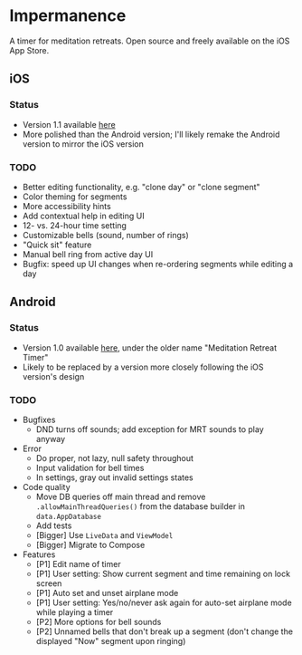 # Impermanence

A timer for meditation retreats. Open source and freely available on the iOS App Store.

## iOS

### Status

* Version 1.1 available [here](https://apps.apple.com/us/app/impermanence/id6462615517)
* More polished than the Android version; I'll likely remake the Android version to mirror the iOS version

### TODO

* Better editing functionality, e.g. "clone day" or "clone segment"
* Color theming for segments
* More accessibility hints
* Add contextual help in editing UI
* 12- vs. 24-hour time setting
* Customizable bells (sound, number of rings)
* "Quick sit" feature
* Manual bell ring from active day UI
* Bugfix: speed up UI changes when re-ordering segments while editing a day

## Android

### Status

* Version 1.0 available [here](https://play.google.com/store/apps/details?id=com.ape.meditationretreattimer&hl=en&gl=US), under the older name "Meditation Retreat Timer"
* Likely to be replaced by a version more closely following the iOS version's design

### TODO

* Bugfixes
  * DND turns off sounds; add exception for MRT sounds to play anyway
* Error
  * Do proper, not lazy, null safety throughout
  * Input validation for bell times
  * In settings, gray out invalid settings states
* Code quality
  * Move DB queries off main thread and remove `.allowMainThreadQueries()` from the database builder in `data.AppDatabase`
  * Add tests
  * [Bigger] Use `LiveData` and `ViewModel`
  * [Bigger] Migrate to Compose
* Features
  * [P1] Edit name of timer
  * [P1] User setting: Show current segment and time remaining on lock screen
  * [P1] Auto set and unset airplane mode
  * [P1] User setting: Yes/no/never ask again for auto-set airplane mode while playing a timer
  * [P2] More options for bell sounds
  * [P2] Unnamed bells that don't break up a segment (don't change the displayed "Now" segment upon ringing)
